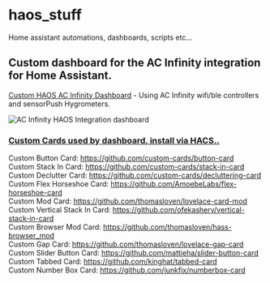 # haos_stuff
Home assistant automations, dashboards, scripts etc...

## Custom dashboard for the AC Infinity integration for Home Assistant.
[Custom HAOS AC Infinity Dashboard](https://github.com/magikh0e/haos_stuff/blob/main/acinfinity_integration_dashboard) - Using AC Infinity wifi/ble controllers and sensorPush Hygrometers.

![AC Infinity HAOS Integration dashboard](https://github.com/magikh0e/haos_stuff/blob/main/ACInfinity%20Dashboard%20%E2%80%93%20Home%20Assistant.png?raw=true)


### <ins>Custom Cards used by dashboard, install via HACS..</ins>
Custom Button Card: https://github.com/custom-cards/button-card  
Custom Stack In Card: https://github.com/custom-cards/stack-in-card  
Custom Declutter Card: https://github.com/custom-cards/decluttering-card  
Custom Flex Horseshoe Card: https://github.com/AmoebeLabs/flex-horseshoe-card  
Custom Mod Card: https://github.com/thomasloven/lovelace-card-mod  
Custom Vertical Stack In Card: https://github.com/ofekashery/vertical-stack-in-card  
Custom Browser Mod Card: https://github.com/thomasloven/hass-browser_mod  
Custom Gap Card: https://github.com/thomasloven/lovelace-gap-card  
Custom Slider Button Card: https://github.com/mattieha/slider-button-card  
Custom Tabbed Card: https://github.com/kinghat/tabbed-card  
Custom Number Box Card: https://github.com/junkfix/numberbox-card  
